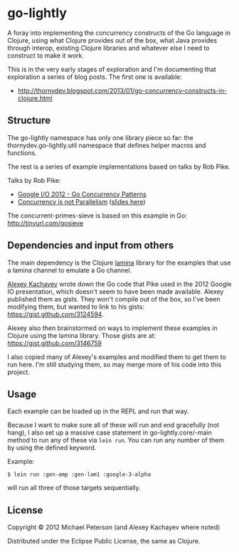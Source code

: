 # go-lightly

A foray into implementing the concurrency constructs of the Go language in Clojure, using what Clojure provides out of the box, what Java provides through interop, existing Clojure libraries and whatever else I need to construct to make it work.

This is in the very early stages of exploration and I'm documenting that exploration a series of blog posts.  The first one is available:

* http://thornydev.blogspot.com/2013/01/go-concurrency-constructs-in-clojure.html

## Structure

The go-lightly namespace has only one library piece so far: the thornydev.go-lightly.util namespace that defines helper macros and functions.

The rest is a series of example implementations based on talks by Rob Pike.

Talks by Rob Pike:
* [Google I/O 2012 - Go Concurrency Patterns](http://www.youtube.com/watch?v=f6kdp27TYZs&feature=youtu.be)
* [Concurrency is not Parallelism](http://vimeo.com/49718712) ([slides here](https://rspace.googlecode.com/hg/slide/concur.html#landing-slide))

The concurrent-primes-sieve is based on this example in Go: http://tinyurl.com/gosieve


## Dependencies and input from others

The main dependency is the Clojure [lamina](https://github.com/ztellman/lamina) library for the examples that use a lamina channel to emulate a Go channel.

[Alexey Kachayev](https://github.com/kachayev) wrote down the Go code that Pike used in the 2012 Google IO presentation, which doesn't seem to have been made available.  Alexey published them as gists.  They won't compile out of the box, so I've been modifying them, but wanted to link to his gists:  https://gist.github.com/3124594.

Alexey also then brainstormed on ways to implement these examples in Clojure using the lamina library.  Those gists are at: https://gist.github.com/3146759

I also copied many of Alexey's examples and modified them to get them to run here.  I'm still studying them, so may merge more of his code into this project.

## Usage

Each example can be loaded up in the REPL and run that way.

Because I want to make sure all of these will run and end gracefully (not hang), I also set up a massive case statement in go-lightly.core/-main method to run any of these via `lein run`.  You can run any number of them by using the defined keyword.

Example:

    $ lein run :gen-amp :gen-lam1 :google-3-alpha

will run all three of those targets sequentially.

## License

Copyright © 2012 Michael Peterson (and Alexey Kachayev where noted)

Distributed under the Eclipse Public License, the same as Clojure.
